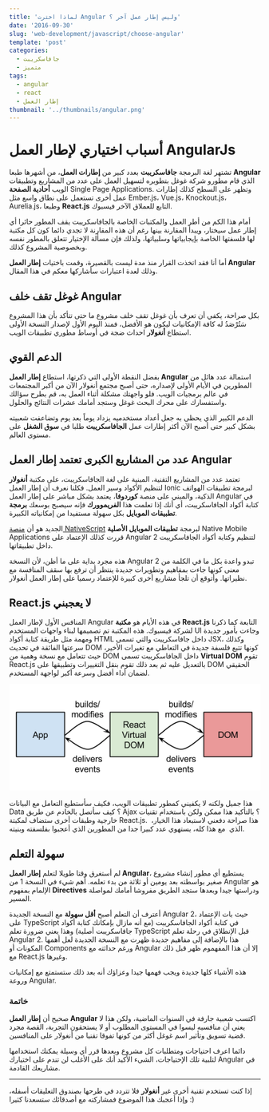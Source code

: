 ```yaml
---
title: 'لماذا اخترت Angular وليس إطار عمل آخر ؟'
date: '2016-09-30'
slug: 'web-development/javascript/choose-angular'
template: 'post'
categories:
  - جافاسكريبت
  - متميز
tags:
  - angular
  - react
  - إطار العمل
thumbnail: '../thumbnails/angular.png'
---
```


# أسباب اختياري لإطار العمل AngularJs

تشتهر لغة البرمجة **جافاسكريبت** بعدد كبير من **إطارات العمل**، من أشهرها طبعا **Angular** الذي قام مطورو شركة غوغل بتطويره لتسهيل العمل على عدد من المشاريع وتطبيقات الويب **أحادية الصفحة** Single Page Applications. وتظهر على السطح كذلك إطارات عمل أخرى تستعمل على نطاق واسع مثل Ember.js، Vue.js، Knockout.js، Aurelia.js، وطبعا **React.js** التابع للعملاق الآخر فيسبوك.

أمام هذا الكم من أطر العمل والمكتبات الخاصة بالجافاسكريبت يقف المطور حائرا أي إطار عمل سيختار، ويبدأ المقارنة بينها رغم أن هذه المقارنة لا تجدي دائما كون كل مكتبة لها فلسفتها الخاصة بإيجابياتها وسلبياتها، ولذلك فإن مسألة الإختيار تتعلق بالمطور نفسه وبخصوصية المشروع كذلك.

أما أنا فقد اتخذت القرار منذ مدة ليست بالقصيرة، وقمت باختيات **إطار العمل Angular** وذلك لعدة اعتبارات سأشاركها معكم في هذا المقال.

## غوغل تقف خلف Angular

بكل صراحة، يكفي أن تعرف بأن غوغل تقف خلف مشروع ما حتى تتأكد بأن هذا المشروع سَتُرْصَدُ له كافة الإمكانيات ليكون هو الأفضل، فمنذ اليوم الأول لإصدار النسخة الأولى استطاع **أنغولار** احداث ضجة في أوساط مطوري تطبيقات الويب.

## الدعم القوي

بفضل النقطة الأولى التي ذكرتها، استطاع **إطار العمل Angular** استمالة عدد هائل من المطورين في الأيام الأولى لإصداره، حتى أصبح مجتمع أنغولار الآن من أكبر المجتمعات في عالم برمجيات الويب. فلو واجهتك مشكلة أثناء العمل به، قم بطرح سؤالك واستفسارك على محرك البحث غوغل وستجد أمامك عشرات النتائج والحلول.

الدعم الكبير الذي يحظى به جعل أعداد مستخدميه يزداد يوماً بعد يوم وتضاعفت شعبيته بشكل كبير حتى أصبح الآن أكثر إطارات عمل **الجافاسكريبت** طلبا في **سوق الشغل** على مستوى العالم.

## عدد من المشاريع الكبرى تعتمد إطار العمل Angular

تعتمد عدد من المشاريع التقنية، المبنية على لغة الجافاسكريبت، على مكتبة **أنغولار** لتنظيم الأكواد وسير العمل. فكلنا نعرف أن إطار العمل Ionic لبرمجة تطبيقات الهواتف الذكية، والمبني على منصة **كوردوفا**، يعتمد بشكل مباشر على إطار العمل Angular في كتابة أكواد الجافاسكريبت، أي أنك إذا تعلمت هذا **الفريموورك** فإنه سيصبح بوسعك **برمجة تطبيقات الموبايل** بكل سهولة مستفيدا من إمكانياته الكبيرة.

الجديد هو أن [منصة NativeScript](http://www.tutomena.com/web-development/javascript/native-apps-with-nativescript/) لبرمجة **تطبيقات الموبايل الأصلية** Native Mobile Applications قررت كذلك الإعتماد على Angular 2 لتنظيم وكتابة أكواد الجافاسكريبت داخل تطبيقاتها.

هذه مجرد بداية على ما أظن، لأن النسخة Angular 2 تبدو واعدة بكل ما في الكلمة من معنى كونها جاءت بمفاهيم وتطويرات جديدة ينتظر أن ترفع بها سقف المنافسة مع نظيراتها. وأتوقع أن تلجأ مشاريع أخرى كبيرة للإعتماد رسميا على إطار العمل أنغولار.

## React.js لا يعجبني

المنافس الأول لإطار العمل Angular في هذه الأيام هو **مكتبة React.js** التابعة كما ذكرنا لشركة فيسبوك. هذه المكتبة تم تصميمها لبناء واجهات المستخدم UI وجاءت بأمور جديدة ومهمة مثل طريقة كتابة أكواد HTML داخل جافاسكريبت والتي تسمى JSX، وكذلك سرعتها الفائقة في تحديث DOM كونها تتبع فلسفة جديدة في التعاطي مع تغيرات الأخير، حيث تتعامل مع نسخة وهمية من DOM داخل الجافاسكريبت تسمى **Virtual DOM** تقوم React.js بالتعديل عليه ثم بعد ذلك تقوم بنقل التغييرات وتطبيقها على DOM الحقيقي لضمان أداء أفضل وسرعة أكبر لواجهة المستخدم.

[![Virtual DOM in React.js](../images/react-virtual-dom.png)](../images/react-virtual-dom.png)

هذا جميل ولكنه لا يكفيني كمطور تطبيقات الويب، فكيف سأستطيع التعامل مع البيانات Data ؟ كيف سأتصل بالخادم عن طريق Ajax ؟ بالتأكيد هذا ممكن ولكن باستخدام تقنيات خارجية وطبقات أخرى ستضاف لمكبتة React.js.  هذا صراحة دفعني لاستبعاد هذا الخيار، الذي  مع هذا كله، يستهوي عدد كبيرا جدا من المطورين الذي أعجبوا بفلسفته وبنيته.

## سهولة التعلم

لم أستغرق وقتا طويلا لتعلم **إطار العمل Angular**، يستطيع أي مطور إنشاء مشروع صغير بواسطته بعد يومين أو ثلاثة من بدء تعلمه. أهم شيء في النسخة 1 من Angular هو الإلمام بمفهوم **Directives** ودراستها جيدا وبعدها ستجد الطريق مفروشا أمامك لمواصلة المسير.

أعترف أن التعلم أصبح **أقل سهولة** مع النسخة الجديدة Angular 2، حيث بات الإعتماد على TypeScript في كتابة أكواد الجافاسكريبت (مع أنه مازال بإمكانك كتابة أكواد جافاسكريبت أصلية) وهذا يعني ضرورة تعلم TypeScript قبل الإنطلاق في رحلة تعلم Angular 2. هذا بالإضافة إلى مفاهيم جديدة ظهرت مع النسخة الجديدة لعل أهمها المكونات أو Components ورغم حداثته مع Angular إلا أن هذا المفهموم ظهر قبل ذلك مع React.js وغيرها.

هذه الأشياء كلها جديدة ويجب فهمها جيدا وعزاؤك أنه بعد ذلك ستستمتع مع إمكانيات وروعة Angular.

### خاتمة

صحيح أن **إطار العمل Angular** اكتسب شعبية جارفة في السنوات الماضية، ولكن هذا لا يعني أن منافسيه ليسوا في المستوى المطلوب أو لا يستحقون التجربة، القصة مجرد قضية تسويق وتأثير اسم غوغل أكثر من كونها تفوقا تقنيا من أنغولار على المنافسين.

دائما اعرف احتياجات ومتطلبات كل مشروع وبعدها قرر أي وسيلة يمكنك استخدامها لتلبية تلك الإحتياجات، الشيء الأكيد أنك على الأغلب لن تندم على اختيارك Angular في مشاريعك القادمة.

---

إذا كنت تستخدم تقنية أخرى غير **أنغولار** فلا تتردد في طرحها بصندوق التعليقات أسفله، وإذا أعجبك هذا الموضوع فمشاركته مع أصدقائك ستسعدنا كثيرا :)
